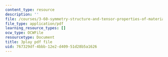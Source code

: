 ```yaml
---
content_type: resource
description: ''
file: /courses/3-60-symmetry-structure-and-tensor-properties-of-materials-fall-2005/767329df4bbb12e2d40951d28b5a1626_XYKEtZiierI.pdf
file_type: application/pdf
learning_resource_types: []
ocw_type: OCWFile
resourcetype: Document
title: 3play pdf file
uid: 767329df-4bbb-12e2-d409-51d28b5a1626
---
```

